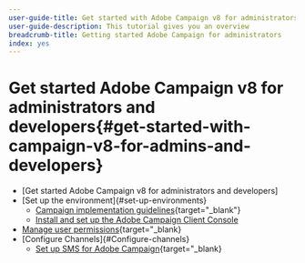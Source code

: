 ```yaml
---
user-guide-title: Get started with Adobe Campaign v8 for administrators and developers.
user-guide-description: This tutorial gives you an overview 
breadcrumb-title: Getting started Adobe Campaign for administrators
index: yes
---
```


# Get started Adobe Campaign v8 for administrators and developers{#get-started-with-campaign-v8-for-admins-and-developers}

+ [Get started Adobe Campaign v8 for administrators and developers]
+ [Set up the environment]{#set-up-environments}
  + [Campaign implementation guidelines](https://experienceleague.adobe.com/en/docs/campaign/campaign-v8/config/implement/implement){target="_blank"}
  + [Install and set up the Adobe Campaign Client Console](/help/tutorial-acs-acc-admin/install-the-client-console.md)
+ [Manage user permissions](https://experienceleague.adobe.com/en/docs/campaign/campaign-v8/admin/permissions/manage-permissions){target="_blank}
+ [Configure Channels]{#Configure-channels}
  + [Set up SMS for Adobe Campaign](https://experienceleague.adobe.com/en/docs/campaign-learn/set-up-sms-for-adobe-campaign/overview){target="_blank}
